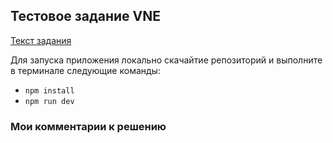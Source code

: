 ## Тестовое задание VNE

[Текст задания](https://github.com/DmitriyNov/test-task-QPD/blame/master/public/Task_text.md)

Для запуска приложения локально скачайтие репозиторий и выполните в терминале следующие команды:
- `npm install`
- `npm run dev`

### Мои комментарии к решению
